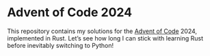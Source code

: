 # Advent of Code 2024
This repository contains my solutions for the [Advent of Code](https://adventofcode.com/) 2024, implemented in Rust.
Let’s see how long I can stick with learning Rust before inevitably switching to Python!
